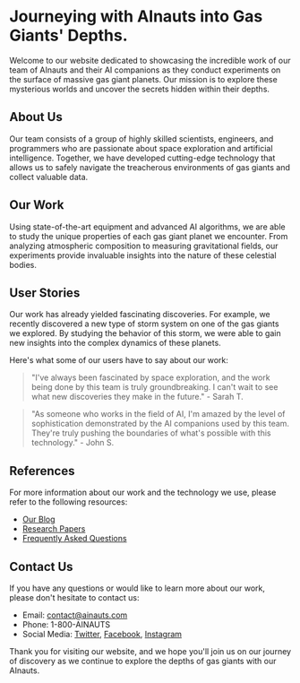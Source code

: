 <!--
Write me content for website with wallpaper which alt text is:

"A team of AInauts and their AI companions conducting experiments on the surface of a massive, gas giant planet."

The name/title of the page should not be 1:1 copy of the alt text but rather a real content of the website which is using this wallpaper.

- Use markdown format 
- Start with the heading
- The content should look like a real website 
- Include real sections like references, contact, user stories, etc. use things relevant to the page purpose.
- Feel free to use structure like headings, bullets, numbering, blockquotes, paragraphs, horizontal lines, etc.
- You can use formatting like bold or _italic_
- You can include UTF-8 emojis
- Links should be only #hash anchors (and you can refer to the document itself)
- Do not include images
-->

<!--font:Poppins-->

# Journeying with AInauts into Gas Giants' Depths.

Welcome to our website dedicated to showcasing the incredible work of our team of AInauts and their AI companions as they conduct experiments on the surface of massive gas giant planets. Our mission is to explore these mysterious worlds and uncover the secrets hidden within their depths.

## About Us

Our team consists of a group of highly skilled scientists, engineers, and programmers who are passionate about space exploration and artificial intelligence. Together, we have developed cutting-edge technology that allows us to safely navigate the treacherous environments of gas giants and collect valuable data.

## Our Work

Using state-of-the-art equipment and advanced AI algorithms, we are able to study the unique properties of each gas giant planet we encounter. From analyzing atmospheric composition to measuring gravitational fields, our experiments provide invaluable insights into the nature of these celestial bodies.

## User Stories

Our work has already yielded fascinating discoveries. For example, we recently discovered a new type of storm system on one of the gas giants we explored. By studying the behavior of this storm, we were able to gain new insights into the complex dynamics of these planets.

Here's what some of our users have to say about our work:

> "I've always been fascinated by space exploration, and the work being done by this team is truly groundbreaking. I can't wait to see what new discoveries they make in the future." - Sarah T.

> "As someone who works in the field of AI, I'm amazed by the level of sophistication demonstrated by the AI companions used by this team. They're truly pushing the boundaries of what's possible with this technology." - John S.

## References

For more information about our work and the technology we use, please refer to the following resources:

- [Our Blog](#blog)
- [Research Papers](#papers)
- [Frequently Asked Questions](#faq)

## Contact Us

If you have any questions or would like to learn more about our work, please don't hesitate to contact us:

- Email: [contact@ainauts.com](mailto:contact@ainauts.com)
- Phone: 1-800-AINAUTS
- Social Media: [Twitter](#twitter), [Facebook](#facebook), [Instagram](#instagram)

Thank you for visiting our website, and we hope you'll join us on our journey of discovery as we continue to explore the depths of gas giants with our AInauts.
